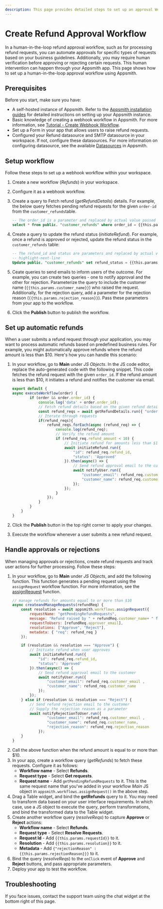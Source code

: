 ```yaml
---
description: This page provides detailed steps to set up an approval Webhook workflow on Appsmith.
---
```

# Create Refund Approval Workflow

In a human-in-the-loop refund approval workflow, such as for processing refund requests, you can automate approvals for specific types of requests based on your business guidelines. Additionally, you may require human verification before approving or rejecting certain requests. This human intervention can happen through your Appsmith app. This page shows how to set up a human-in-the-loop approval workflow using Appsmith. 

## Prerequisites

Before you start, make sure you have:

* A self-hosted instance of Appsmith. Refer to the [Appsmith installation guides](/getting-started/setup/installation-guides) for detailed instructions on setting up your Appsmith instance.
* Basic knowledge of creating a webhook workflow in Appsmith. For more information, see [Tutorial - Create Webhook Workflow](/workflows/tutorials/create-webhook-workflow).
* Set up a Form in your app that allows users to raise refund requests.
* Configured your Refund datasource and SMTP datasource in your workspace. If not, configure these datasources. For more information on configuring datasource, see the available [Datasources](/connect-data/reference) in Appsmith.

## Setup workflow

Follow these steps to set up a webhook workflow within your workspace. 

1. Create a new workflow (_Refunds_) in your workspace.
2. Configure it as a webhook workflow.
3. Create a query to Fetch refund (_getRefundDetails_) details. For example, the below query fetches pending refund requests for the given `order-id` from the `customer_refunds`table.
    ```sql
    -- The order_id is a parameter and replaced by actual value passed by the application
    select * from public. "customer_refunds" where order_id = {{this.params.order_id}} and refund_status = 'Pending';
    ``` 
4. Create a query to update the refund status (_initiateRefund_). For example, once a refund is approved or rejected, update the refund status in the `customer_refunds` table:
    ```sql
    -- The refund_id and status are parameters and replaced by actual value passed by the application
    -- highlight-next-line
    Update public. "customer_refunds" set refund_status = {{this.params.status}} where refund_id = {{this.params.refund_id}};
    ```
5. Ceate queries to send emails to inform users of the outcome. For example, you can create two queries - one to notify approval and the other for rejection. Parameterize the query to include the customer name (`{{this.params.customer_name}}`) who raised the request. Additionally, for the rejection query, add a parameter for the rejection reason (`{{this.params.rejection_reason}}`). Pass these parameters from your app to the workflow.

6. Click the **Publish** button to publish the workflow.

## Set up automatic refunds

When a user submits a refund request through your application, you may want to process automatic refunds based on predefined business rules. For example, you might automatically approve refunds where the refund amount is less than $10. Here's how you can handle this scenario:

1. In your workflow, go to **Main** under _JS Objects_. In the JS code editor, replace the auto-generated code with the following snippet. This code fetches the refund request with the given `order_id`. If the refund amount is less than $10, it initiates a refund and notifies the customer via email.

    ```javascript
    export default {
    async executeWorkflow(order) {
            if (order && order.order_id) {
                console.log('data' + order.order_id);
                // Fetch refund details based on the given refund detail
                const refund_reqs = await getRefundDetails.run({ "order_id":  order.order_id });
                // Iterate through requests 
                if(refund_reqs){
                    refund_reqs.forEach(async (refund_req) => {
                        console.log(refund_req);
                        // Verify the refund amount
                        if (refund_req.refund_amount < 10) {
                            // Initiate refund for amounts less than $10 
                            await initiateRefund.run({
                                "id": refund_req.refund_id,
                                "status": 'Approved'
                            }).then(async() => {
                                // Send refund approval email to the customer 
                                await notifyUser.run({
                                    "customer_email": refund_req.customer_email ,
                                    "customer_name": refund_req.customer_name
                                });
                            });
                        }
                    });
                }
            }
        }
    }                              
    ```
2. Click the **Publish** button in the top right corner to apply your changes.
3. Execute the workflow whenever a user submits a new refund request.

## Handle approvals or rejections

When managing approvals or rejections, create refund requests and track user actions for further processing. Follow these steps:

1. In your workflow, go to **Main** under _JS Objects_, and add the following function. This function generates a pending request using the `assignRequest` workflow function. For more information, see the [assignRequest](/workflows/reference/workflow-functions#assign-request) function. 
    ```javascript
    // manage refunds for amounts equal to or more than $10 
    async createandManageRequests(refundReq) {
        const resolution = await appsmith.workflows.assignRequest({
            requestName: "getPendingRefundRequests", 
            message: "Refund raised by " + refundReq.customer_name+ " for amount " + refundReq.refund_amount, 
            requestToUsers: [refundReq.approver_email], 
            resolutions: ["Approve", "Reject"],
            metadata: { "req": refund_req } 
        });

        if (resolution && resolution === "Approve") {
            // Initiate refund when user approves
            await initiateRefund.run({
                "id": refund_req.refund_id,
                "status": 'Approved'
            }).then(async() => {
                // Send refund approval email to the customer 
                await notifyUser.run({
                    "customer_email": refund_req.customer_email ,
                    "customer_name": refund_req.customer_name
                });
            });
        } else if (resolution && resolution === "Reject") {
            // Send refund rejection email to the customer 
            // Supply the rejection reason as a parameter
            await notifyRejectionToUser.run({
                    "customer_email": refund_req.customer_email ,
                    "customer_name": refund_req.customer_name,
                    "rejection_reason": refund_req.rejection_reason
                });
        }
    }          
    ```
2. Call the above function when the refund amount is equal to or more than $10.
3. In your app, create a workflow query (_getRefunds_) to fetch these requests. Configure it as follows:
    * **Workflow name** - Select **Refunds**.
    * **Request type** - Select **Get requests**.
    * **Request name** - Add `getPendingRefundRequests` to it. This is the same request name that you've added in your workflow _Main_ JS object in `appsmith.workflows.assignRequest()` in the above step.
4. Drag a Table widget, and bind the **getRefunds** query to it. You may need to transform data based on your user interface requirements. In which case, use a JS object to execute the query, perform transformations, and bind the transformed data to the Table widget.
5. Create another workflow query (_resolveReqs_) to capture **Approve** or **Reject** actions:
    * **Workflow name** - Select **Refunds**.
    * **Request type** - Select **Resolve Requests**.
    * **Request Id** - Add `{{this.params.requestId}}` to it.
    * **Resolution** - Add `{{this.params.resolution}}` to it.
    * **Metadata** - Add `{"rejectionReason" : {{this.params.rejectionReason}}}` to it.
6. Bind the query (_resolveReqs_) to the `onClick` event of **Approve** and **Reject** buttons, and pass appropriate parameters. 
7. Deploy your app to test the workflow.

## Troubleshooting

If you face issues, contact the support team using the chat widget at the bottom right of this page.
